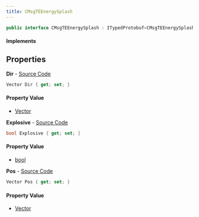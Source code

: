 ```yaml
---
title: CMsgTEEnergySplash
---
```


```csharp
public interface CMsgTEEnergySplash : ITypedProtobuf<CMsgTEEnergySplash>, INativeHandle, INetMessage<CMsgTEEnergySplash>, IDisposable
```

#### Implements

## Properties

**Dir** - [Source Code](https://github.com/swiftly-solution/swiftlys2/blob/master/managed/src/SwiftlyS2.Generated/Protobufs/Interfaces/CMsgTEEnergySplash.cs#L21)

```csharp
Vector Dir { get; set; }
```

#### Property Value

- [Vector](/docs/api/shared/natives/vector)

**Explosive** - [Source Code](https://github.com/swiftly-solution/swiftlys2/blob/master/managed/src/SwiftlyS2.Generated/Protobufs/Interfaces/CMsgTEEnergySplash.cs#L24)

```csharp
bool Explosive { get; set; }
```

#### Property Value

- [bool](https://learn.microsoft.com/dotnet/api/system.boolean)

**Pos** - [Source Code](https://github.com/swiftly-solution/swiftlys2/blob/master/managed/src/SwiftlyS2.Generated/Protobufs/Interfaces/CMsgTEEnergySplash.cs#L18)

```csharp
Vector Pos { get; set; }
```

#### Property Value

- [Vector](/docs/api/shared/natives/vector)

